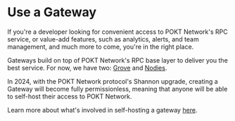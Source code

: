 # Use a Gateway

If you're a developer looking for convenient access to POKT Network's RPC service, or value-add features, such as analytics, alerts, and team management, and much more to come, you're in the right place.

Gateways build on top of POKT Network's RPC base layer to deliver you the best service. For now, we have two: [Grove](grove.md) and [Nodies](nodies.md).

In 2024, with the POKT Network protocol's Shannon upgrade, creating a Gateway will become fully permissionless, meaning that anyone will be able to self-host their access to POKT Network.

Learn more about what's involved in self-hosting a gateway [here](../../build-a-gateway/).
